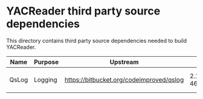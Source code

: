 # YACReader third party source dependencies

This directory contains third party source dependencies
needed to build YACReader.

| Name      | Purpose  | Upstream | Version | License |
|---------- |--------- |--------- |-------- |-------- |
| QsLog     | Logging  | https://bitbucket.org/codeimproved/qslog | 2.1 46b643d5bcbc| 3-clause BSD|
